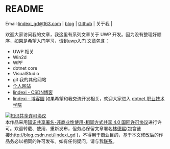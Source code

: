 
# README



Email:[lindexi_gd@163.com](mailto:lindexi_gd@163.com)
| [blog](http://blog.csdn.net/lindexi_gd/) | [Github](http://github.com/lindexi/) | 关于我 |
<!-- 如果使用就是不发布 -->
<!-- 不发布 -->
欢迎大家访问我的文章，我这里有系列文章关于 UWP 开发。因为没有整理好顺序，如果是希望入门学习，请到[uwp入门](https://blog.csdn.net/column/details/winuwp.html )
文章包含：
 - UWP 相关
 - Win2d 
 - WPF
 - dotnet core
 - VisualStudio
 - git
我的其他网站
 - [个人网站](https://lindexi.github.io/lindexi)
 - [lindexi - CSDN博客](https://blog.csdn.net/lindexi_gd )
 - [lindexi - 博客园](http://www.cnblogs.com/lindexi/ )
如果希望和我交流开发相关，欢迎大家进入 [dotnet 职业技术学院](https://t.me/dotnet_campus) 




<a rel="license" href="http://creativecommons.org/licenses/by-nc-sa/4.0/"><img alt="知识共享许可协议" style="border-width:0" src="https://licensebuttons.net/l/by-nc-sa/4.0/88x31.png" /></a><br />本作品采用<a rel="license" href="http://creativecommons.org/licenses/by-nc-sa/4.0/">知识共享署名-非商业性使用-相同方式共享 4.0 国际许可协议</a>进行许可。欢迎转载、使用、重新发布，但务必保留文章署名[林德熙](http://blog.csdn.net/lindexi_gd)(包含链接:http://blog.csdn.net/lindexi_gd )，不得用于商业目的，基于本文修改后的作品务必以相同的许可发布。如有任何疑问，请与我[联系](mailto:lindexi_gd@163.com)。